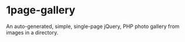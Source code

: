 1page-gallery
=============

An auto-generated, simple, single-page jQuery, PHP photo gallery from images in a directory.
